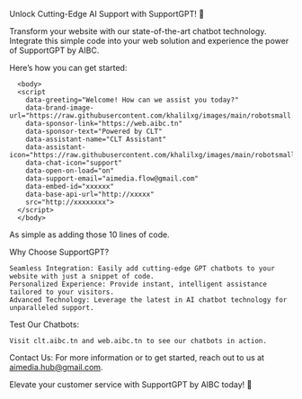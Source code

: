 Unlock Cutting-Edge AI Support with SupportGPT! 🚀

Transform your website with our state-of-the-art chatbot technology. Integrate this simple code into your web solution and experience the power of SupportGPT by AIBC.

Here’s how you can get started:

      <body> 
      <script
        data-greeting="Welcome! How can we assist you today?"
        data-brand-image-url="https://raw.githubusercontent.com/khalilxg/images/main/robotsmall.svg"
        data-sponsor-link="https://web.aibc.tn"
        data-sponsor-text="Powered by CLT"
        data-assistant-name="CLT Assistant"
        data-assistant-icon="https://raw.githubusercontent.com/khalilxg/images/main/robotsmall.svg"
        data-chat-icon="support"
        data-open-on-load="on"
        data-support-email="aimedia.flow@gmail.com"
        data-embed-id="xxxxxx"
        data-base-api-url="http://xxxxx"
        src="http://xxxxxxxx">
      </script>
      </body>

As simple as adding those 10 lines of code.

Why Choose SupportGPT?

    Seamless Integration: Easily add cutting-edge GPT chatbots to your website with just a snippet of code.
    Personalized Experience: Provide instant, intelligent assistance tailored to your visitors.
    Advanced Technology: Leverage the latest in AI chatbot technology for unparalleled support.

Test Our Chatbots:

    Visit clt.aibc.tn and web.aibc.tn to see our chatbots in action.

Contact Us:
For more information or to get started, reach out to us at aimedia.hub@gmail.com.

Elevate your customer service with SupportGPT by AIBC today! 🌟
